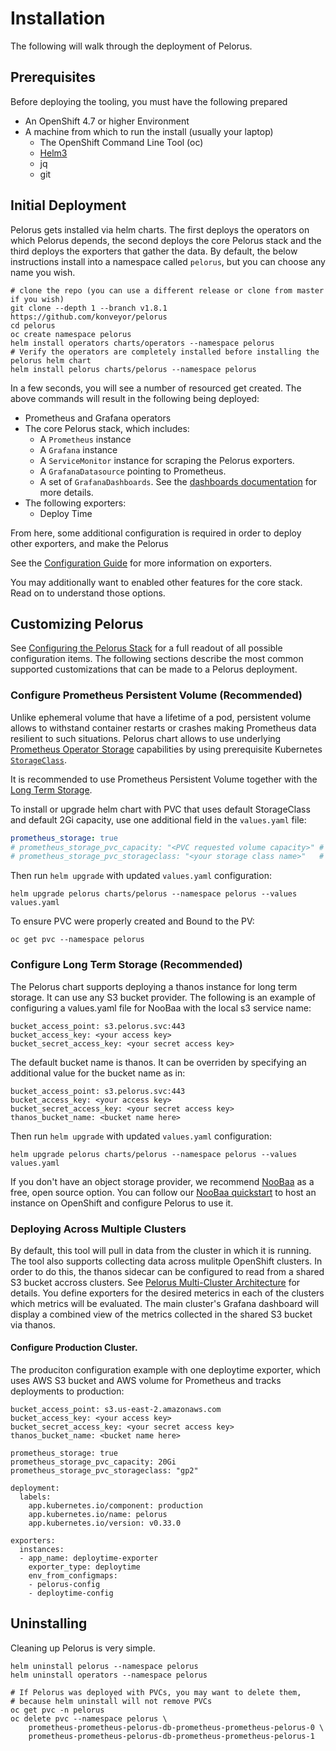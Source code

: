 
# Installation

The following will walk through the deployment of Pelorus.

## Prerequisites

Before deploying the tooling, you must have the following prepared

* An OpenShift 4.7 or higher Environment
* A machine from which to run the install (usually your laptop)
  * The OpenShift Command Line Tool (oc)
  * [Helm3](https://github.com/helm/helm/releases)
  * jq
  * git

## Initial Deployment

Pelorus gets installed via helm charts. The first deploys the operators on which Pelorus depends, the second deploys the core Pelorus stack and the third deploys the exporters that gather the data. By default, the below instructions install into a namespace called `pelorus`, but you can choose any name you wish.

```shell
# clone the repo (you can use a different release or clone from master if you wish)
git clone --depth 1 --branch v1.8.1 https://github.com/konveyor/pelorus
cd pelorus
oc create namespace pelorus
helm install operators charts/operators --namespace pelorus
# Verify the operators are completely installed before installing the pelorus helm chart
helm install pelorus charts/pelorus --namespace pelorus
```

In a few seconds, you will see a number of resourced get created. The above commands will result in the following being deployed:

* Prometheus and Grafana operators
* The core Pelorus stack, which includes:
    * A `Prometheus` instance
    * A `Grafana` instance
    * A `ServiceMonitor` instance for scraping the Pelorus exporters.
    * A `GrafanaDatasource` pointing to Prometheus.
    * A set of `GrafanaDashboards`. See the [dashboards documentation](Dashboards.md) for more details.
* The following exporters:
    * Deploy Time

From here, some additional configuration is required in order to deploy other exporters, and make the Pelorus

See the [Configuration Guide](Configuration.md) for more information on exporters.

You may additionally want to enabled other features for the core stack. Read on to understand those options.

## Customizing Pelorus

See [Configuring the Pelorus Stack](Configuration.md) for a full readout of all possible configuration items. The following sections describe the  most common supported customizations that can be made to a Pelorus deployment.

### Configure Prometheus Persistent Volume (Recommended)

Unlike ephemeral volume that have a lifetime of a pod, persistent volume allows to withstand container restarts or crashes making Prometheus data resilient to such situations.
Pelorus chart allows to use underlying [Prometheus Operator Storage](https://github.com/prometheus-operator/prometheus-operator/blob/main/Documentation/user-guides/storage.md#storage-provisioning-on-aws) capabilities by using prerequisite Kubernetes [`StorageClass`](https://kubernetes.io/docs/concepts/storage/storage-classes/).

It is recommended to use Prometheus Persistent Volume together with the [Long Term Storage](#configure-long-term-storage-recommended).

To install or upgrade helm chart with PVC that uses default StorageClass and default 2Gi capacity, use one additional field in the `values.yaml` file:

```yaml
prometheus_storage: true
# prometheus_storage_pvc_capacity: "<PVC requested volume capacity>" # Optional, default 2Gi
# prometheus_storage_pvc_storageclass: "<your storage class name>"   # Optional, default "gp2"
```

Then run `helm upgrade` with updated `values.yaml` configuration:

```shell
helm upgrade pelorus charts/pelorus --namespace pelorus --values values.yaml
```

To ensure PVC were properly created and Bound to the PV:
```shell
oc get pvc --namespace pelorus
```

### Configure Long Term Storage (Recommended)

The Pelorus chart supports deploying a thanos instance for long term storage.  It can use any S3 bucket provider. The following is an example of configuring a values.yaml file for NooBaa with the local s3 service name:

```
bucket_access_point: s3.pelorus.svc:443
bucket_access_key: <your access key>
bucket_secret_access_key: <your secret access key>
```

The default bucket name is thanos.  It can be overriden by specifying an additional value for the bucket name as in:

```
bucket_access_point: s3.pelorus.svc:443
bucket_access_key: <your access key>
bucket_secret_access_key: <your secret access key>
thanos_bucket_name: <bucket name here>
```

Then run `helm upgrade` with updated `values.yaml` configuration:

```
helm upgrade pelorus charts/pelorus --namespace pelorus --values values.yaml
```

If you don't have an object storage provider, we recommend [NooBaa](https://www.noobaa.io/) as a free, open source option. You can follow our [NooBaa quickstart](Noobaa.md) to host an instance on OpenShift and configure Pelorus to use it.

### Deploying Across Multiple Clusters

By default, this tool will pull in data from the cluster in which it is running. The tool also supports collecting data across mulitple OpenShift clusters. In order to do this, the thanos sidecar can be configured to read from a shared S3 bucket accross clusters. See [Pelorus Multi-Cluster Architecture](Architecture.md) for details. You define exporters for the desired meterics in each of the clusters which metrics will be evaluated.  The main cluster's Grafana dashboard will display a combined view of the metrics collected in the shared S3 bucket via thanos.

#### Configure Production Cluster.

The produciton configuration example with one deploytime exporter, which uses AWS S3 bucket and AWS volume for Prometheus and tracks deployments to production:

```
bucket_access_point: s3.us-east-2.amazonaws.com
bucket_access_key: <your access key>
bucket_secret_access_key: <your secret access key>
thanos_bucket_name: <bucket name here>

prometheus_storage: true
prometheus_storage_pvc_capacity: 20Gi
prometheus_storage_pvc_storageclass: "gp2"

deployment:
  labels:
    app.kubernetes.io/component: production
    app.kubernetes.io/name: pelorus
    app.kubernetes.io/version: v0.33.0

exporters:
  instances:
  - app_name: deploytime-exporter
    exporter_type: deploytime
    env_from_configmaps:
    - pelorus-config
    - deploytime-config
```


## Uninstalling

Cleaning up Pelorus is very simple.

```shell
helm uninstall pelorus --namespace pelorus
helm uninstall operators --namespace pelorus

# If Pelorus was deployed with PVCs, you may want to delete them,
# because helm uninstall will not remove PVCs
oc get pvc -n pelorus
oc delete pvc --namespace pelorus \
    prometheus-prometheus-pelorus-db-prometheus-prometheus-pelorus-0 \
    prometheus-prometheus-pelorus-db-prometheus-prometheus-pelorus-1
```

